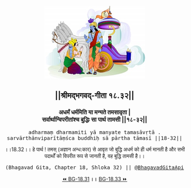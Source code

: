 <center><img src="../../asset/BG.png" alt="#API #bhagavadgitaapi #slok #nodejs #js #api #gitaapi #krishna #hinduism #vedic #ISKCON #shreemadbhagavadgita #technology"/>
<h2>||श्रीमद्‍भगवद्‍-गीता १८.३२||</h2>
<h3>अधर्मं धर्ममिति या मन्यते तमसावृता |<br/>सर्वार्थान्विपरीतांश्च बुद्धिः सा पार्थ तामसी ||१८-३२||</h3>
<pre>adharmaṃ dharmamiti yā manyate tamasāvṛtā .<br/>sarvārthānviparītāṃśca buddhiḥ sā pārtha tāmasī ||18-32||</pre>
<p>।।18.32।। हे पार्थ ! तमस् (अज्ञान अन्ध:कार) से आवृत जो बुद्धि अधर्म को ही धर्म मानती है और सभी पदार्थों को विपरीत रूप से जानती है, वह बुद्धि तामसी है।।</p>
<pre>(Bhagavad Gita, Chapter 18, Shloka 32) || <a href="https://twitter.com/bhagavadgitaapi">@BhagavadGitaApi</a></pre><a href="../../18/31">⏪  BG-18.31</a><b>        ।।        </b><a href="../../18/33">BG-18.33  ⏩</a></center></center>